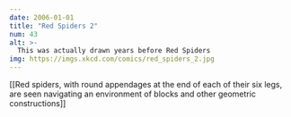 ```yaml
---
date: 2006-01-01
title: "Red Spiders 2"
num: 43
alt: >-
  This was actually drawn years before Red Spiders
img: https://imgs.xkcd.com/comics/red_spiders_2.jpg
---
```

[[Red spiders, with round appendages at the end of each of their six legs, are seen navigating an environment of blocks and other geometric constructions]]

